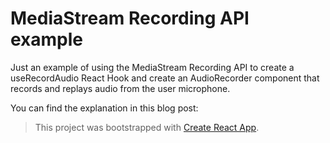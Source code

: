# MediaStream Recording API example

Just an example of using the MediaStream Recording API to create a useRecordAudio React Hook
and create an AudioRecorder component that records and replays audio from the user microphone.

You can find the explanation in this blog post: <fill afger published>

> This project was bootstrapped with [Create React App](https://github.com/facebook/create-react-app).
